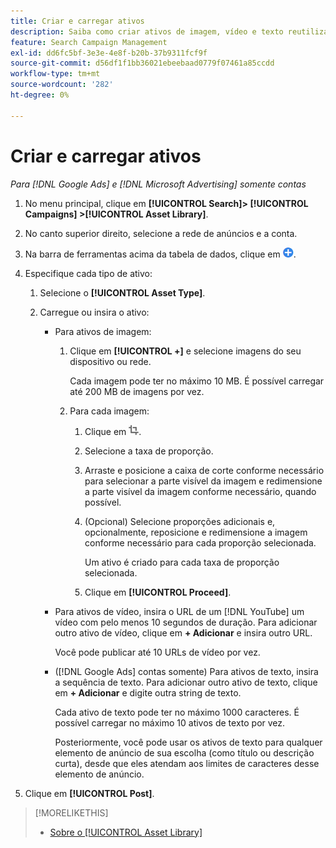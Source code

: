 ```yaml
---
title: Criar e carregar ativos
description: Saiba como criar ativos de imagem, vídeo e texto reutilizáveis e carregá-los no seu [!DNL Google Ads] e [!DNL Microsoft Advertising] bibliotecas de ativos no nível da conta.
feature: Search Campaign Management
exl-id: dd6fc5bf-3e3e-4e8f-b20b-37b9311fcf9f
source-git-commit: d56df1f1bb36021ebeebaad0779f07461a85ccdd
workflow-type: tm+mt
source-wordcount: '282'
ht-degree: 0%

---
```


# Criar e carregar ativos

*Para [!DNL Google Ads] e [!DNL Microsoft Advertising] somente contas*

1. No menu principal, clique em **[!UICONTROL Search]> [!UICONTROL Campaigns] >[!UICONTROL Asset Library]**.

1. No canto superior direito, selecione a rede de anúncios e a conta.

1. Na barra de ferramentas acima da tabela de dados, clique em ![Carregar](/help/search-social-commerce/assets/add.png "Carregar").

1. Especifique cada tipo de ativo:

   1. Selecione o **[!UICONTROL Asset Type]**.

   1. Carregue ou insira o ativo:

      * Para ativos de imagem:

         1. Clique em **[!UICONTROL +]** e selecione imagens do seu dispositivo ou rede.

            Cada imagem pode ter no máximo 10 MB. É possível carregar até 200 MB de imagens por vez.

         1. Para cada imagem:

            1. Clique em ![Cortar](/help/search-social-commerce/assets/crop.png "Cortar").

            1. Selecione a taxa de proporção.

            1. Arraste e posicione a caixa de corte conforme necessário para selecionar a parte visível da imagem e redimensione a parte visível da imagem conforme necessário, quando possível.

            1. (Opcional) Selecione proporções adicionais e, opcionalmente, reposicione e redimensione a imagem conforme necessário para cada proporção selecionada.

               Um ativo é criado para cada taxa de proporção selecionada.

            1. Clique em **[!UICONTROL Proceed]**.

      * Para ativos de vídeo, insira o URL de um [!DNL YouTube] um vídeo com pelo menos 10 segundos de duração. Para adicionar outro ativo de vídeo, clique em **+ Adicionar** e insira outro URL.

        Você pode publicar até 10 URLs de vídeo por vez.

      * ([!DNL Google Ads] contas somente) Para ativos de texto, insira a sequência de texto. Para adicionar outro ativo de texto, clique em **+ Adicionar** e digite outra string de texto.

        Cada ativo de texto pode ter no máximo 1000 caracteres. É possível carregar no máximo 10 ativos de texto por vez.

        Posteriormente, você pode usar os ativos de texto para qualquer elemento de anúncio de sua escolha (como título ou descrição curta), desde que eles atendam aos limites de caracteres desse elemento de anúncio.

1. Clique em **[!UICONTROL Post]**.

>[!MORELIKETHIS]
>
>* [Sobre o [!UICONTROL Asset Library]](asset-library-about.md)

